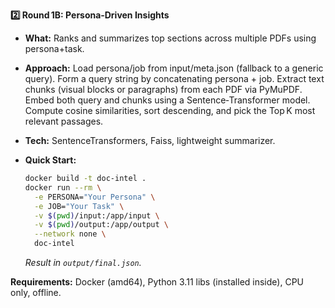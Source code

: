 **2️⃣ Round 1B: Persona‑Driven Insights**

* **What:** Ranks and summarizes top sections across multiple PDFs using persona+task.
* **Approach:** Load persona/job from input/meta.json (fallback to a generic query). Form a query string by concatenating persona + job. Extract text chunks (visual blocks or paragraphs) from each PDF via PyMuPDF. Embed both query and chunks using a Sentence‑Transformer model. Compute cosine similarities, sort descending, and pick the Top K most relevant passages.
* **Tech:** SentenceTransformers, Faiss, lightweight summarizer.
* **Quick Start:**

  ```bash
  docker build -t doc-intel .
  docker run --rm \
    -e PERSONA="Your Persona" \
    -e JOB="Your Task" \
    -v $(pwd)/input:/app/input \
    -v $(pwd)/output:/app/output \
    --network none \
    doc-intel
  ```

  *Result in `output/final.json`.*

**Requirements:** Docker (amd64), Python 3.11 libs (installed inside), CPU only, offline.
